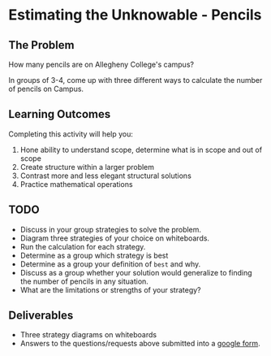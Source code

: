 # Estimating the Unknowable - Pencils

## The Problem

How many pencils are on Allegheny College's campus?

In groups of 3-4, come up with three different ways to calculate the number of pencils on Campus.

## Learning Outcomes

Completing this activity will help you:

1. Hone ability to understand scope, determine what is in scope and out of scope
2. Create structure within a larger problem
3. Contrast more and less elegant structural solutions
4. Practice mathematical operations

## TODO

- Discuss in your group strategies to solve the problem.
- Diagram three strategies of your choice on whiteboards.
- Run the calculation for each strategy.
- Determine as a group which strategy is best
- Determine as a group your definition of `best` and why.
- Discuss as a group whether your solution would generalize to finding the number of pencils in any situation.
- What are the limitations or strengths of your strategy?

## Deliverables

- Three strategy diagrams on whiteboards
- Answers to the questions/requests above submitted into a [google form](https://forms.gle/PjbcRTPfuyBCmT8q8).
